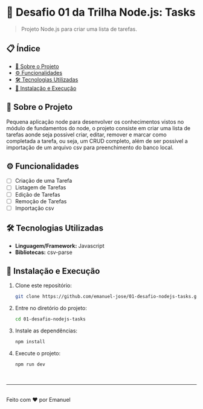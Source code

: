 # 🚀 Desafio 01 da Trilha Node.js: Tasks

> Projeto Node.js para criar uma lista de tarefas.

## 📋 Índice

- [🚀 Sobre o Projeto](#-sobre-o-projeto)
- [⚙️ Funcionalidades](#️-funcionalidades)
- [🛠️ Tecnologias Utilizadas](#️-tecnologias-utilizadas)
- [🚀 Instalação e Execução](#-instalação-e-execução)

## 📝 Sobre o Projeto

Pequena aplicação node para desenvolver os conhecimentos vistos no módulo de fundamentos do node, o projeto consiste em criar uma lista de tarefas aonde seja possivel criar, editar, remover e marcar como completada a tarefa, ou seja, um CRUD completo, além de ser possivel a importação de um arquivo csv para preenchimento do banco local.

## ⚙️ Funcionalidades

- [ ] Criação de uma Tarefa
- [ ] Listagem de Tarefas
- [ ] Edição de Tarefas
- [ ] Remoção de Tarefas
- [ ] Importação csv

## 🛠️ Tecnologias Utilizadas

- **Linguagem/Framework:** Javascript
- **Bibliotecas:** csv-parse

## 🚀 Instalação e Execução

1. Clone este repositório:

   ```bash
   git clone https://github.com/emanuel-jose/01-desafio-nodejs-tasks.git
   ```

2. Entre no diretório do projeto:

   ```bash
   cd 01-desafio-nodejs-tasks
   ```

3. Instale as dependências:

   ```bash
   npm install

   ```

4. Execute o projeto:
   ```bash
   npm run dev
   ```

<br>

---

<br>
Feito com ❤️ por Emanuel
